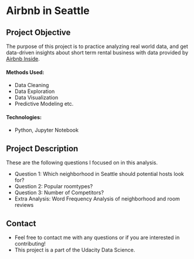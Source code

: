 # Airbnb in Seattle


## Project Objective
The purpose of this project is to practice analyzing real world data, and get data-driven insights about short term rental business with data provided by [Airbnb Inside](https://www.kaggle.com/datasets/airbnb/seattle?datasetId=393&sortBy=voteCount).

#### Methods Used:
* Data Cleaning
* Data Exploration
* Data Visualization
* Predictive Modeling etc.

#### Technologies:
* Python, Jupyter Notebook

## Project Description
These are the following questions I focused on in this analysis. 
* Question 1: Which neighborhood in Seattle should potential hosts look for?
* Question 2: Popular roomtypes?
* Question 3: Number of Competitors?
* Extra Analysis: Word Frequency Analysis of neighborhood and room reviews

## Contact
* Feel free to contact me with any questions or if you are interested in contributing!
* This project is a part of the Udacity Data Science.
